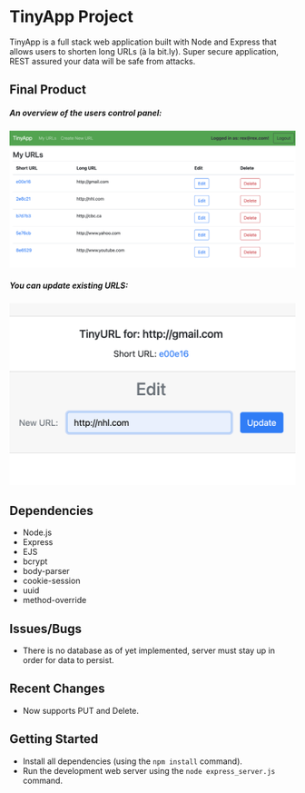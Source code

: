 # TinyApp Project

TinyApp is a full stack web application built with Node and Express that allows users to shorten long URLs (à la bit.ly).
Super secure application, REST assured your data will be safe from attacks.

## Final Product

##### An overview of the users control panel:

!["An overview of the users control panel"](https://github.com/mrfinesse47/tinyapp/blob/master/docs/1.png?raw=true)

##### You can update existing URLS:

!["You can update existing URLS"](https://github.com/mrfinesse47/tinyapp/blob/master/docs/2.png?raw=true)

## Dependencies

- Node.js
- Express
- EJS
- bcrypt
- body-parser
- cookie-session
- uuid
- method-override

## Issues/Bugs

- There is no database as of yet implemented, server must stay up in order for data to persist.

## Recent Changes

- Now supports PUT and Delete.

## Getting Started

- Install all dependencies (using the `npm install` command).
- Run the development web server using the `node express_server.js` command.
